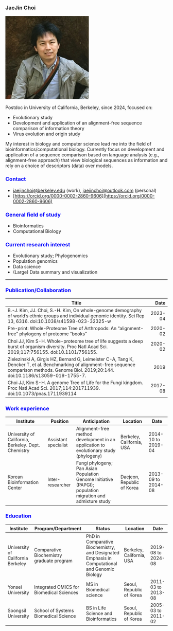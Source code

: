 
### JaeJin Choi  
![](./image/my-photo.jpg)  

Postdoc in University of California, Berkeley, since 2024, focused on:  

- Evolutionary study
- Development and application of an alignment-free sequence comparison of information theory
- Virus evolution and origin study

My interest in biology and computer science lead me into the field of bioinformatics/computational biology. Currently focus on development and application of a sequence comparison based on language analysis (e.g., alignment-free approach) that view biological sequences as information and rely on a choice of descriptors (data) over models.  

### <span style="color: blue;">Contact</span>  
* jaejinchoi@berkeley.edu (work), jaejinchoi@outlook.com (personal)  
* [https://orcid.org/0000-0002-2860-9606](https://orcid.org/0000-0002-2860-9606)  


### <span style="color: blue;">General field of study</span>  
* Bioinformatics
* Computational Biology


### <span style="color: blue;">Current research interest</span>  
* Evolutionary study; Phylogenomics
* Population genomics
* Data science
* (Large) Data summary and visualization 

<hr>

### <span style="color: blue;">Publication/Collaboration</span>  
| Title | Date |
|--------------|------------:|
| B.-J. Kim, JJ. Choi, S.-H. Kim, On whole-genome demography of world’s ethnic groups and individual genomic identity. Sci Rep 13, 6316. doi:10.1038/s41598-023-32325-w | 2023-04 |
| Pre-print: Whole-Proteome Tree of Arthropods: An “alignment-free” phylogeny of proteome “books”| 2020-02 | 2020-07 |
| Choi JJ, Kim S-H. Whole-proteome tree of life suggests a deep burst of organism diversity. Proc Natl Acad Sci. 2019;117:756155. doi:10.1101/756155.| 2020-02 |
| Zielezinski A, Girgis HZ, Bernard G, Leimeister C-A, Tang K, Dencker T, et al. Benchmarking of alignment-free sequence comparison methods. Genome Biol. 2019;20:144. doi:10.1186/s13059-019-1755-7. | 2019 |
| Choi JJ, Kim S-H. A genome Tree of Life for the Fungi kingdom. Proc Natl Acad Sci. 2017;114:201711939. doi:10.1073/pnas.1711939114 | 2017-08 |


### <span style="color: blue;">Work experience</span>
| Institute | Position | Anticipation |Location | Date |
|--------------|-------------|-------------|-------------|-------------|
| University of California, Berkeley. Dept. Chemistry | Assistant specialist | Alignment-free method development in an application to evolutionary study (phylogeny) | Berkeley, California, USA | 2014-10 to 2019-04 |
| Korean Bioinformation Center | Inter-researcher | Fungi phylogeny; Pan Asian Population Genome Initiative (PAPGI); population migration and admixture study | Daejeon, Republic of Korea | 2013-09 to 2014-08 |


### <span style="color: blue;">Education</span>
| Institute | Program/Department | Status | Location | Date |
|--------------|-------------|-------------|-------------|-------------|
| University of California Berkeley | Comparative Biochemistry graduate program | PhD in Comparative Biochemistry, and Designated Emphasis in Computational and Genomic Biology | Berkeley, California, USA | 2019-08 to 2024-08 |
|Yonsei University| Integrated OMICS for Biomedical Sciences | MS in Biomedical science | Seoul, Republic of Korea | 2011-03 to 2013-08 |
| Soongsil University | School of Systems Biomedical Science | BS in Life Science and Bioinformatics | Seoul, Republic of Korea | 2005-03 to 2011-02 |
